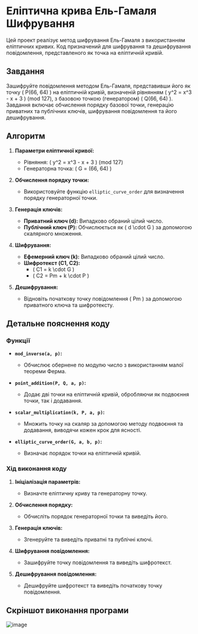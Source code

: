 # Еліптична крива Ель-Гамаля Шифрування

Цей проект реалізує метод шифрування Ель-Гамаля з використанням еліптичних кривих. Код призначений для шифрування та дешифрування повідомлення, представленого як точка на еліптичній кривій.

## Завдання

Зашифруйте повідомлення методом Ель-Гамаля, представивши його як точку \( P(66, 64) \) на еліптичній кривій, визначеній рівнянням \( y^2 = x^3 - x + 3 \) (mod 127), з базовою точкою (генератором) \( Q(66, 64) \). Завдання включає обчислення порядку базової точки, генерацію приватних та публічних ключів, шифрування повідомлення та його дешифрування.

## Алгоритм

1. **Параметри еліптичної кривої:**
   - Рівняння: \( y^2 = x^3 - x + 3 \) (mod 127)
   - Генераторна точка: \( G = (66, 64) \)

2. **Обчислення порядку точки:**
   - Використовуйте функцію `elliptic_curve_order` для визначення порядку генераторної точки.

3. **Генерація ключів:**
   - **Приватний ключ (d):** Випадково обраний цілий число.
   - **Публічний ключ (P):** Обчислюється як \( d \cdot G \) за допомогою скалярного множення.

4. **Шифрування:**
   - **Ефемерний ключ (k):** Випадково обраний цілий число.
   - **Шифротекст (C1, C2):**
     - \( C1 = k \cdot G \)
     - \( C2 = Pm + k \cdot P \)

5. **Дешифрування:**
   - Відновіть початкову точку повідомлення \( Pm \) за допомогою приватного ключа та шифротексту.

## Детальне пояснення коду

### Функції

- **`mod_inverse(a, p)`:**
  - Обчислює обернене по модулю число з використанням малої теореми Ферма.

- **`point_addition(P, Q, a, p)`:**
  - Додає дві точки на еліптичній кривій, обробляючи як подвоєння точки, так і додавання.

- **`scalar_multiplication(k, P, a, p)`:**
  - Множить точку на скаляр за допомогою методу подвоєння та додавання, виводячи кожен крок для ясності.

- **`elliptic_curve_order(G, a, b, p)`:**
  - Визначає порядок точки на еліптичній кривій.

### Хід виконання коду

1. **Ініціалізація параметрів:**
   - Визначте еліптичну криву та генераторну точку.

2. **Обчислення порядку:**
   - Обчисліть порядок генераторної точки та виведіть його.

3. **Генерація ключів:**
   - Згенеруйте та виведіть приватні та публічні ключі.

4. **Шифрування повідомлення:**
   - Зашифруйте точку повідомлення та виведіть шифротекст.

5. **Дешифрування повідомлення:**
   - Дешифруйте шифротекст та виведіть початкову точку повідомлення.

## Скріншот виконання програми

![image](https://github.com/user-attachments/assets/bad9cea2-dffd-4f88-94f4-3b5e838d0d6d)

